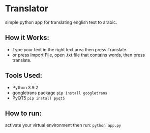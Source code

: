 # Translator
simple python app for translating english text to arabic.

## How it Works:
- Type your text in the right text area then press Translate.
- or press Import File, open .txt file that contains words, then press translate. 

## Tools Used:
* Python 3.9.2
* googletrans package `pip install googletrans`
* PyQT5 `pip install pyqt5`

## How to run:
activate your virtual environment then run:
`python app.py`
